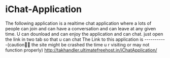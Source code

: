 # iChat-Application
The following application is a realtime chat application  where a lots of people can join and can have a conversation and can leave at any  given time.
U can dounload and can enjoy the application and can chat. 
just open the link in two tab so that u can chat
The Link to this application is -----------(caution🚫🚫 the site might be crashed the time u r visiting or may not function properly)
http://takhandler.ultimatefreehost.in/iChatApplication/
